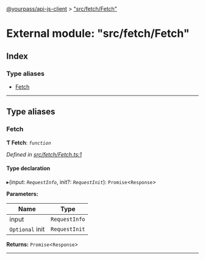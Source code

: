 [@yourpass/api-js-client](../README.md) > ["src/fetch/Fetch"](../modules/_src_fetch_fetch_.md)

# External module: "src/fetch/Fetch"

## Index

### Type aliases

* [Fetch](_src_fetch_fetch_.md#fetch)

---

## Type aliases

<a id="fetch"></a>

###  Fetch

**Ƭ Fetch**: *`function`*

*Defined in [src/fetch/Fetch.ts:1](https://github.com/yourpass/yourpass-api-js-client/blob/3ba43c5/src/fetch/Fetch.ts#L1)*

#### Type declaration
▸(input: *`RequestInfo`*, init?: *`RequestInit`*): `Promise`<`Response`>

**Parameters:**

| Name | Type |
| ------ | ------ |
| input | `RequestInfo` |
| `Optional` init | `RequestInit` |

**Returns:** `Promise`<`Response`>

___

